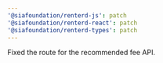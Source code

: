 ```yaml
---
'@siafoundation/renterd-js': patch
'@siafoundation/renterd-react': patch
'@siafoundation/renterd-types': patch
---
```


Fixed the route for the recommended fee API.
